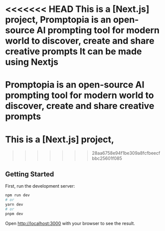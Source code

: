 <<<<<<< HEAD
This is a [Next.js] project,
Promptopia is an open-source AI prompting tool for modern world to discover, create and share creative prompts
It can be made using Nextjs
=======
# Promptopia is an open-source AI prompting tool for modern world to discover, create and share creative prompts
# This is a [Next.js] project,
>>>>>>> 28aa6758e94f1be309a8fcfbeecfbbc25601f085

## Getting Started

First, run the development server:

```bash
npm run dev
# or
yarn dev
# or
pnpm dev
```

Open [http://localhost:3000](http://localhost:3000) with your browser to see the result.
